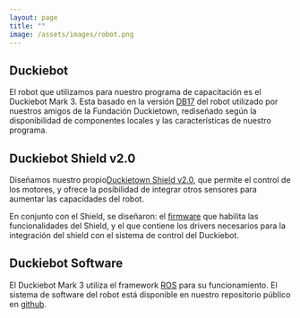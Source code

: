 ```yaml
---
layout: page
title: ""
image: /assets/images/robot.png
---
```


## Duckiebot

El robot que utilizamos para nuestro programa de capacitación es el Duckiebot Mark 3. Esta basado en la versión <a href="https://docs.duckietown.com/daffy/opmanual-duckiebot/preliminaries_hardware/get_hardware/index.html#acquiring-the-parts-for-a-db17" target="blank">DB17</a> del robot utilizado por nuestros amigos de la Fundación Duckietown, rediseñado según la disponibilidad de componentes locales y las características de nuestro programa.

<!--
<div class="row">
	<div class="5u 12u$(small)">
		<img src="/assets/images/robot1.jpg" />
	</div>
	<div class="7u$ 12u$(small)">
		<p>El robot que utilizamos para nuestro programa de capacitación es el Duckiebot Mark 3. Esta basado en la versión <a href="https://docs.duckietown.com/daffy/opmanual-duckiebot/preliminaries_hardware/get_hardware/index.html#acquiring-the-parts-for-a-db17" target="blank">DB17</a> del robot utilizado por nuestros amigos de la Fundación Duckietown, rediseñado según la disponibilidad de componentes locales y las características de nuestro programa.</p>
	</div>

</div>
<br>
-->

## Duckiebot Shield v2.0

Diseñamos nuestro propio<a href="https://github.com/Duckietown-Chile/duckietown_arduino/tree/master/pcb" target="blank">Duckietown Shield v2.0</a>, que permite el control de los motores, y ofrece la posibilidad de integrar otros sensores para aumentar las capacidades del robot. 

En conjunto con el Shield, se diseñaron: el <a href="https://github.com/Duckietown-Chile/duckietown_arduino" target="blank">firmware</a> que habilita las funcionalidades del Shield, y el que contiene los drivers necesarios para la integración del shield con el sistema de control del Duckiebot.

## Duckiebot Software
El Duckiebot Mark 3 utiliza el framework <a href="https://www.ros.org" target="blank">ROS</a> para su funcionamiento. El sistema de software del robot está disponible en nuestro repositorio público en <a href="https://github.com/Duckietown-Chile/Software" target="blank">github</a>.




